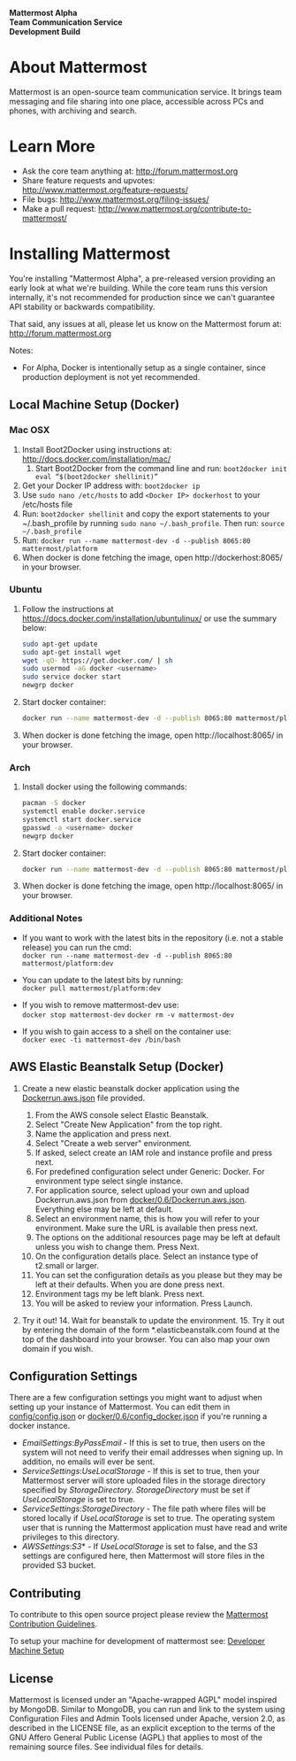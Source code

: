 **Mattermost Alpha**  
**Team Communication Service**  
**Development Build**


About Mattermost
================

Mattermost is an open-source team communication service. It brings team messaging and file sharing into one place, accessible across PCs and phones, with archiving and search.

Learn More
==========
- Ask the core team anything at: http://forum.mattermost.org
- Share feature requests and upvotes: http://www.mattermost.org/feature-requests/
- File bugs: http://www.mattermost.org/filing-issues/
- Make a pull request: http://www.mattermost.org/contribute-to-mattermost/


Installing Mattermost
=====================

You're installing "Mattermost Alpha", a pre-released version providing an early look at what we're building. While the core team runs this version internally, it's not recommended for production since we can't guarantee API stability or backwards compatibility.

That said, any issues at all, please let us know on the Mattermost forum at: http://forum.mattermost.org

Notes: 
- For Alpha, Docker is intentionally setup as a single container, since production deployment is not yet recommended.

Local Machine Setup (Docker)
-----------------------------

### Mac OSX ###

1. Install Boot2Docker using instructions at: http://docs.docker.com/installation/mac/  
    1. Start Boot2Docker from the command line and run: `boot2docker init eval “$(boot2docker shellinit)”`  
2. Get your Docker IP address with: `boot2docker ip`
3. Use `sudo nano /etc/hosts` to add `<Docker IP> dockerhost` to your /etc/hosts file 
4. Run: `boot2docker shellinit` and copy the export statements to your ~/.bash\_profile by running `sudo nano ~/.bash_profile`. Then run: `source ~/.bash_profile`
5. Run: `docker run --name mattermost-dev -d --publish 8065:80 mattermost/platform`
6. When docker is done fetching the image, open http://dockerhost:8065/ in your browser.

### Ubuntu ###
1. Follow the instructions at https://docs.docker.com/installation/ubuntulinux/ or use the summary below:

	``` bash
	sudo apt-get update
	sudo apt-get install wget
	wget -qO- https://get.docker.com/ | sh
	sudo usermod -aG docker <username>
	sudo service docker start
	newgrp docker
	```

2. Start docker container:

	``` bash
	docker run --name mattermost-dev -d --publish 8065:80 mattermost/platform
	```

3. When docker is done fetching the image, open http://localhost:8065/ in your browser.

### Arch ###
1. Install docker using the following commands:

	``` bash
	pacman -S docker
	systemctl enable docker.service
	systemctl start docker.service
	gpasswd -a <username> docker
	newgrp docker
	```

2. Start docker container:

	``` bash
	docker run --name mattermost-dev -d --publish 8065:80 mattermost/platform
	```

3. When docker is done fetching the image, open http://localhost:8065/ in your browser.

### Additional Notes ###
- If you want to work with the latest bits in the repository (i.e. not a stable release) you can run the cmd:  
`docker run --name mattermost-dev -d --publish 8065:80 mattermost/platform:dev`

- You can update to the latest bits by running:  
`docker pull mattermost/platform:dev`

- If you wish to remove mattermost-dev use:   
	`docker stop mattermost-dev`
	`docker rm -v mattermost-dev`

- If you wish to gain access to a shell on the container use:  
	`docker exec -ti mattermost-dev /bin/bash`

AWS Elastic Beanstalk Setup (Docker)
------------------------------------

1. Create a new elastic beanstalk docker application using the [Dockerrun.aws.json](docker/0.6/Dockerrun.aws.json) file provided. 
	1. From the AWS console select Elastic Beanstalk.
	2. Select "Create New Application" from the top right.
	3. Name the application and press next.
	4. Select "Create a web server" environment.
	5. If asked, select create an IAM role and instance profile and press next.
	6. For predefined configuration select under Generic: Docker. For environment type select single instance.
	7. For application source, select upload your own and upload Dockerrun.aws.json from [docker/0.6/Dockerrun.aws.json](docker/0.6/Dockerrun.aws.json). Everything else may be left at default.
	8. Select an environment name, this is how you will refer to your environment. Make sure the URL is available then press next.
	9. The options on the additional resources page may be left at default unless you wish to change them. Press Next.
	10. On the configuration details place. Select an instance type of t2.small or larger.
	11. You can set the configuration details as you please but they may be left at their defaults. When you are done press next.
	12. Environment tags my be left blank. Press next.
	13. You will be asked to review your information. Press Launch.

4. Try it out!
	14. Wait for beanstalk to update the environment.
	15. Try it out by entering the domain of the form \*.elasticbeanstalk.com found at the top of the dashboard into your browser. You can also map your own domain if you wish.

Configuration Settings
----------------------

There are a few configuration settings you might want to adjust when setting up your instance of Mattermost. You can edit them in [config/config.json](config/config.json) or [docker/0.6/config_docker.json](docker/0.6/config_docker.json) if you're running a docker instance.

* *EmailSettings*:*ByPassEmail* - If this is set to true, then users on the system will not need to verify their email addresses when signing up. In addition, no emails will ever be sent.  
* *ServiceSettings*:*UseLocalStorage* - If this is set to true, then your Mattermost server will store uploaded files in the storage directory specified by *StorageDirectory*. *StorageDirectory* must be set if *UseLocalStorage* is set to true.  
* *ServiceSettings*:*StorageDirectory* - The file path where files will be stored locally if *UseLocalStorage* is set to true. The operating system user that is running the Mattermost application must have read and write privileges to this directory.  
* *AWSSettings*:*S3*\* - If *UseLocalStorage* is set to false, and the S3 settings are configured here, then Mattermost will store files in the provided S3 bucket.

Contributing
------------

To contribute to this open source project please review the [Mattermost Contribution Guidelines]( http://www.mattermost.org/contribute-to-mattermost/).

To setup your machine for development of mattermost see: [Developer Machine Setup](scripts/README_DEV.md)

License
-------

Mattermost is licensed under an "Apache-wrapped AGPL" model inspired by MongoDB. Similar to MongoDB, you can run and link to the system using Configuration Files and Admin Tools licensed under Apache, version 2.0, as described in the LICENSE file, as an explicit exception to the terms of the GNU Affero General Public License (AGPL) that applies to most of the remaining source files. See individual files for details.

